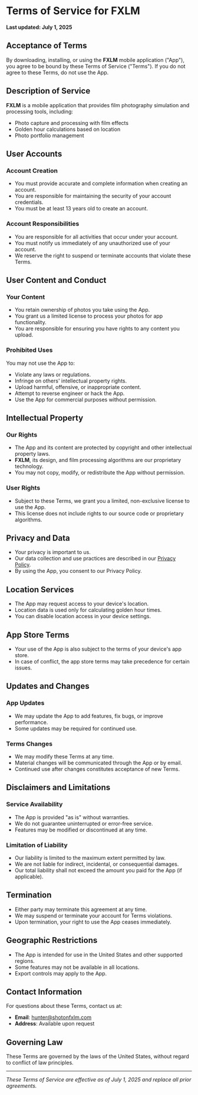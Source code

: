# Terms of Service for **FXLM**

**Last updated: July 1, 2025**

## Acceptance of Terms

By downloading, installing, or using the **FXLM** mobile application ("App"), you agree to be bound by these Terms of Service ("Terms"). If you do not agree to these Terms, do not use the App.

## Description of Service

**FXLM** is a mobile application that provides film photography simulation and processing tools, including:
- Photo capture and processing with film effects
- Golden hour calculations based on location
- Photo portfolio management

## User Accounts

### Account Creation
- You must provide accurate and complete information when creating an account.
- You are responsible for maintaining the security of your account credentials.
- You must be at least 13 years old to create an account.

### Account Responsibilities
- You are responsible for all activities that occur under your account.
- You must notify us immediately of any unauthorized use of your account.
- We reserve the right to suspend or terminate accounts that violate these Terms.

## User Content and Conduct

### Your Content
- You retain ownership of photos you take using the App.
- You grant us a limited license to process your photos for app functionality.
- You are responsible for ensuring you have rights to any content you upload.

### Prohibited Uses
You may not use the App to:
- Violate any laws or regulations.
- Infringe on others' intellectual property rights.
- Upload harmful, offensive, or inappropriate content.
- Attempt to reverse engineer or hack the App.
- Use the App for commercial purposes without permission.

## Intellectual Property

### Our Rights
- The App and its content are protected by copyright and other intellectual property laws.
- **FXLM**, its design, and film processing algorithms are our proprietary technology.
- You may not copy, modify, or redistribute the App without permission.

### User Rights
- Subject to these Terms, we grant you a limited, non-exclusive license to use the App.
- This license does not include rights to our source code or proprietary algorithms.

## Privacy and Data

- Your privacy is important to us.
- Our data collection and use practices are described in our [Privacy Policy](./privacy-policy.md).
- By using the App, you consent to our Privacy Policy.

## Location Services

- The App may request access to your device's location.
- Location data is used only for calculating golden hour times.
- You can disable location access in your device settings.

## App Store Terms

- Your use of the App is also subject to the terms of your device's app store.
- In case of conflict, the app store terms may take precedence for certain issues.

## Updates and Changes

### App Updates
- We may update the App to add features, fix bugs, or improve performance.
- Some updates may be required for continued use.

### Terms Changes
- We may modify these Terms at any time.
- Material changes will be communicated through the App or by email.
- Continued use after changes constitutes acceptance of new Terms.

## Disclaimers and Limitations

### Service Availability
- The App is provided "as is" without warranties.
- We do not guarantee uninterrupted or error-free service.
- Features may be modified or discontinued at any time.

### Limitation of Liability
- Our liability is limited to the maximum extent permitted by law.
- We are not liable for indirect, incidental, or consequential damages.
- Our total liability shall not exceed the amount you paid for the App (if applicable).

## Termination

- Either party may terminate this agreement at any time.
- We may suspend or terminate your account for Terms violations.
- Upon termination, your right to use the App ceases immediately.

## Geographic Restrictions

- The App is intended for use in the United States and other supported regions.
- Some features may not be available in all locations.
- Export controls may apply to the App.

## Contact Information

For questions about these Terms, contact us at:
- **Email**: hunter@shotonfxlm.com
- **Address**: Available upon request

## Governing Law

These Terms are governed by the laws of the United States, without regard to conflict of law principles.

---

*These Terms of Service are effective as of July 1, 2025 and replace all prior agreements.*
